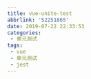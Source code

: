 ```yaml
---
title: vue-unite-test
abbrlink: '52251865'
date: 2019-07-22 22:33:53
categories:
 - 单元测试
tags:
 - vue
 - 单元测试
 - jest
---
```

